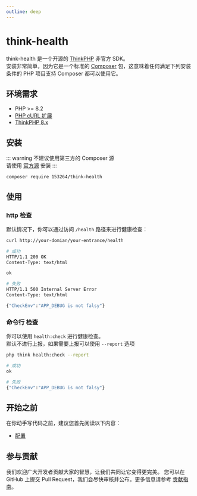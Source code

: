 ```yaml
---
outline: deep
---
```


# think-health

think-health 是一个开源的 [ThinkPHP](https://www.thinkphp.cn/) 非官方 SDK。<br/>
安装非常简单，因为它是一个标准的 [Composer](https://getcomposer.org/) 包，这意味着任何满足下列安装条件的 PHP 项目支持 Composer 都可以使用它。

## 环境需求

- PHP >= 8.2
- [PHP cURL 扩展](http://php.net/manual/en/book.curl.php)
- [ThinkPHP 8.x](https://doc.thinkphp.cn/v8_0/preface.html)

## 安装

::: warning
不建议使用第三方的 Composer 源<br/>
请使用 [官方源](https://packagist.org/) 安装
:::

```shell:no-line-numbers
composer require 153264/think-health
```

## 使用

### http 检查

默认情况下，你可以通过访问 `/health` 路径来进行健康检查：

```bash
curl http://your-domian/your-entrance/health

# 成功
HTTP/1.1 200 OK
Content-Type: text/html

ok

# 失败
HTTP/1.1 500 Internal Server Error
Content-Type: text/html

{"CheckEnv":"APP_DEBUG is not falsy"}
```

### 命令行 检查

你可以使用 `health:check` 进行健康检查。<br/>
默认不进行上报，如果需要上报可以使用 `--report` 选项

```bash
php think health:check --report

# 成功
ok

# 失败
{"CheckEnv":"APP_DEBUG is not falsy"}
```

## 开始之前

在你动手写代码之前，建议您首先阅读以下内容：

- [配置](./config.md)

## 参与贡献

我们欢迎广大开发者贡献大家的智慧，让我们共同让它变得更完美。
您可以在 GitHub 上提交 Pull Request，我们会尽快审核并公布。更多信息请参考 [贡献指南](/contributing.md)。

